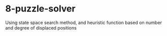 # 8-puzzle-solver
Using state space search method, and heuristic function based on number and degree of displaced positions
